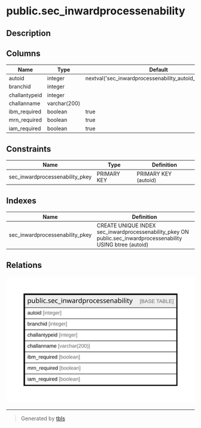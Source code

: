 # public.sec_inwardprocessenability

## Description

## Columns

| Name | Type | Default | Nullable | Children | Parents | Comment |
| ---- | ---- | ------- | -------- | -------- | ------- | ------- |
| autoid | integer | nextval('sec_inwardprocessenability_autoid_seq'::regclass) | false |  |  |  |
| branchid | integer |  | true |  |  |  |
| challantypeid | integer |  | true |  |  |  |
| challanname | varchar(200) |  | true |  |  |  |
| ibm_required | boolean | true | true |  |  |  |
| mrn_required | boolean | true | true |  |  |  |
| iam_required | boolean | true | true |  |  |  |

## Constraints

| Name | Type | Definition |
| ---- | ---- | ---------- |
| sec_inwardprocessenability_pkey | PRIMARY KEY | PRIMARY KEY (autoid) |

## Indexes

| Name | Definition |
| ---- | ---------- |
| sec_inwardprocessenability_pkey | CREATE UNIQUE INDEX sec_inwardprocessenability_pkey ON public.sec_inwardprocessenability USING btree (autoid) |

## Relations

![er](public.sec_inwardprocessenability.svg)

---

> Generated by [tbls](https://github.com/k1LoW/tbls)
